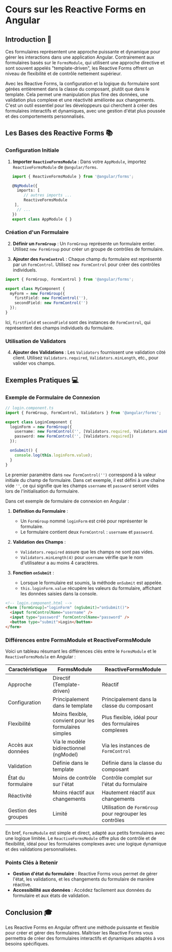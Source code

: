 # Cours sur les Reactive Forms en Angular

## Introduction 🌟

Ces formulaires représentent une approche puissante et dynamique pour gérer les interactions dans une application Angular. Contrairement aux formulaires basés sur le `FormsModule`, qui utilisent une approche directive et sont souvent appelés "template-driven", les Reactive Forms offrent un niveau de flexibilité et de contrôle nettement supérieur.

Avec les Reactive Forms, la configuration et la logique du formulaire sont gérées entièrement dans la classe du composant, plutôt que dans le template. Cela permet une manipulation plus fine des données, une validation plus complexe et une réactivité améliorée aux changements. C'est un outil essentiel pour les développeurs qui cherchent à créer des formulaires interactifs et dynamiques, avec une gestion d'état plus poussée et des comportements personnalisés.

## Les Bases des Reactive Forms 📚

### Configuration Initiale

1. **Importer `ReactiveFormsModule`** :
   Dans votre `AppModule`, importez `ReactiveFormsModule` de `@angular/forms`.

```ts
   import { ReactiveFormsModule } from '@angular/forms';

   @NgModule({
     imports: [
        // autres imports ...
        ReactiveFormsModule
    ],
     // ...
   })
   export class AppModule { }
   ```

### Création d'un Formulaire

2. **Définir un `FormGroup`** :
   Un `FormGroup` représente un formulaire entier. Utilisez `new FormGroup` pour créer un groupe de contrôles de formulaire.

3. **Ajouter des `FormControl`** :
   Chaque champ du formulaire est représenté par un `FormControl`. Utilisez `new FormControl` pour créer des contrôles individuels.

```ts
import { FormGroup, FormControl } from '@angular/forms';

export class MyComponent {
  myForm = new FormGroup({
    firstField: new FormControl(''),
    secondField: new FormControl('')
  });
}
```

Ici, `firstField` et `secondField` sont des instances de `FormControl`, qui représentent des champs individuels du formulaire.

### Utilisation de Validators

4. **Ajouter des Validations** :
   Les `Validators` fournissent une validation côté client. Utilisez `Validators.required`, `Validators.minLength`, etc., pour valider vos champs.

## Exemples Pratiques 💻

### Exemple de Formulaire de Connexion

```ts
// login.component.ts
import { FormGroup, FormControl, Validators } from '@angular/forms';

export class LoginComponent {
  loginForm = new FormGroup({
    username: new FormControl('', [Validators.required, Validators.minLength(4)]),
    password: new FormControl('', [Validators.required])
  });

  onSubmit() {
    console.log(this.loginForm.value);
  }
}
```

Le premier paramètre dans `new FormControl('')` correspond à la valeur initiale du champ de formulaire. Dans cet exemple, il est défini à une chaîne vide `''`, ce qui signifie que les champs `username` et `password` seront vides lors de l'initialisation du formulaire.

Dans cet exemple de formulaire de connexion en Angular :

1. **Définition du Formulaire** :
   - Un `FormGroup` nommé `loginForm` est créé pour représenter le formulaire.
   - Le formulaire contient deux `FormControl` : `username` et `password`.

2. **Validation des Champs** :
   - `Validators.required` assure que les champs ne sont pas vides.
   - `Validators.minLength(4)` pour `username` vérifie que le nom d'utilisateur a au moins 4 caractères.

3. **Fonction `onSubmit`** :
   - Lorsque le formulaire est soumis, la méthode `onSubmit` est appelée.
   - `this.loginForm.value` récupère les valeurs du formulaire, affichant les données saisies dans la console.

```html
<!-- login.component.html -->
<form [formGroup]="loginForm" (ngSubmit)="onSubmit()">
  <input formControlName="username" />
  <input type="password" formControlName="password" />
  <button type="submit">Login</button>
</form>
```

### Différences entre FormsModule et ReactiveFormsModule

Voici un tableau résumant les différences clés entre le `FormsModule` et le `ReactiveFormsModule` en Angular :

| Caractéristique      | FormsModule                           | ReactiveFormsModule                    |
|----------------------|---------------------------------------|---------------------------------------|
| Approche             | Directif (Template-driven)            | Réactif                               |
| Configuration        | Principalement dans le template       | Principalement dans la classe du composant |
| Flexibilité          | Moins flexible, convient pour les formulaires simples | Plus flexible, idéal pour des formulaires complexes |
| Accès aux données    | Via le modèle bidirectionnel (ngModel)| Via les instances de `FormControl`    |
| Validation           | Définie dans le template              | Définie dans la classe du composant   |
| État du formulaire   | Moins de contrôle sur l'état          | Contrôle complet sur l'état du formulaire |
| Réactivité           | Moins réactif aux changements         | Hautement réactif aux changements     |
| Gestion des groupes  | Limité                                | Utilisation de `FormGroup` pour regrouper les contrôles |

En bref, `FormsModule` est simple et direct, adapté aux petits formulaires avec une logique limitée. Le `ReactiveFormsModule` offre plus de contrôle et de flexibilité, idéal pour les formulaires complexes avec une logique dynamique et des validations personnalisées.

### Points Clés à Retenir

- **Gestion d'état du formulaire** : Reactive Forms vous permet de gérer l'état, les validations, et les changements du formulaire de manière réactive.
- **Accessibilité aux données** : Accédez facilement aux données du formulaire et aux états de validation.

## Conclusion 🎓

Les Reactive Forms en Angular offrent une méthode puissante et flexible pour créer et gérer des formulaires. Maîtriser les Reactive Forms vous permettra de créer des formulaires interactifs et dynamiques adaptés à vos besoins spécifiques.
